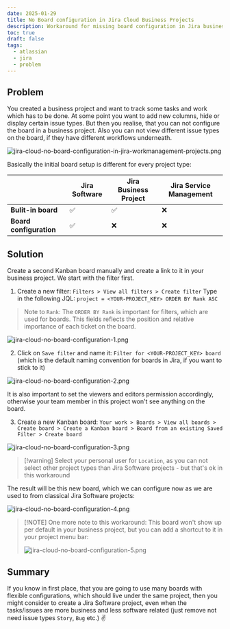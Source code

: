 ```yaml
---
date: 2025-01-29
title: No Board configuration in Jira Cloud Business Projects
description: Workaround for missing board configuration in Jira business projects
toc: true
draft: false
tags:
  - atlassian
  - jira
  - problem
---
```


## Problem 

You created a business project and want to track some tasks and work which has to be done.
At some point you want to add new columns, hide or display certain issue types.
But then you realise, that you can not configure the board in a business project.
Also you can not view different issue types on the board, if they have different workflows underneath. 

![jira-cloud-no-board-configuration-in-jira-workmanagement-projects.png](/images/jira-cloud-no-board-configuration-in-jira-workmanagement-projects.png)

Basically the initial board setup is different for every project type:

|                         | Jira Software | Jira Business Project | Jira Service Management |
| ----------------------- | ------------- | --------------------- | ----------------------- |
| **Bulit-in board**      | ✅             | ✅                     | ❌                       |
| **Board configuration** | ✅             | ❌                     | ❌                       |

## Solution

Create a second Kanban board manually and create a link to it in your business project. We start with the filter first.

1. Create a new filter: `Filters > View all filters > Create filter` 
   Type in the following JQL: `project = <YOUR-PROJECT_KEY> ORDER BY Rank ASC`

> Note to `Rank`: The `ORDER BY Rank` is important for filters, which are used for boards. This fields reflects the position and relative importance of each ticket on the board.

![jira-cloud-no-board-configuration-1.png](/images/jira-cloud-no-board-configuration-1.png)

2. Click on `Save filter` and name it: `Filter for <YOUR-PROJECT_KEY> board` (which is the default naming convention for boards in Jira, if you want to stick to it) 

![jira-cloud-no-board-configuration-2.png](/images/jira-cloud-no-board-configuration-2.png)

It is also important to set the viewers and editors permission accordingly, otherwise your team member in this project won't see anything on the board.

3. Create a new Kanban board: `Your work > Boards > View all boards > Create board > Create a Kanban board > Board from an existing Saved Filter > Create board` 

![jira-cloud-no-board-configuration-3.png](/images/jira-cloud-no-board-configuration-3.png)

> [!warning] Select your personal user for `Location`, as you can not select other project types than Jira Software projects - but that's ok in this workaround

The result will be this new board, which we can configure now as we are used to from classical Jira Software projects:

![jira-cloud-no-board-configuration-4.png](/images/jira-cloud-no-board-configuration-4.png)

> [!NOTE] One more note to this workaround:
> This board won't show up per default in your business project, but you can add a shortcut to it in your project menu bar: 
> 
> ![jira-cloud-no-board-configuration-5.png](/images/jira-cloud-no-board-configuration-5.png)

## Summary

If you know in first place, that you are going to use many boards with flexible configurations, which should live under the same project, then you might consider to create a Jira Software project, even when the tasks/issues are more business and less software related (just remove not need issue types `Story`, `Bug` etc.) ✌

